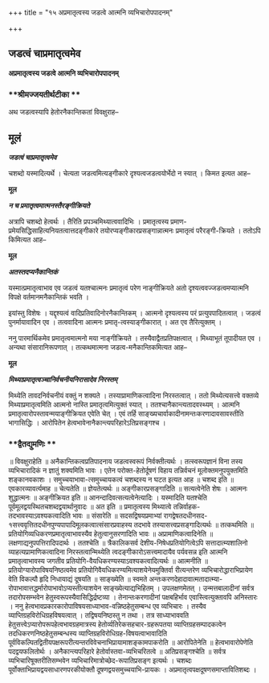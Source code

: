 +++
title = "१५ अप्रमातृत्वस्य जडत्वे आत्मनि व्यभिचारोपपादनम्"

+++


## जडत्वं चाप्रमातृत्वमेव

**अप्रमातृत्वस्य जडत्वे आत्मनि व्यभिचारोपपादनम्**

### **श्रीमज्जयतीर्थटीका **

अथ जडत्वस्यापि हेतोरनैकान्तिकतां विवक्षुराह–

## **मूलं**

***जडत्वं चाप्रमातृत्वमेव***

चशब्दो यस्मादित्यर्थे । चेत्यता जडत्वमित्यङ्गीकारे दृश्यत्वजडत्वयोर्भेदो न स्यात् । किमत इत्यत आह–

**मूल**

***न च प्रमातृत्वमात्मनस्तैरङ्गीक्रियते***

अत्रापि चशब्दो हेत्वर्थः । तैरिति प्रपञ्चमिथ्यात्ववादिभिः । प्रमातृत्वस्य प्रमाण-प्रमेयसिद्धिसाहित्यनियतत्वात्तदङ्गीकारे तयोरप्यङ्गीकारप्रसङ्गान्नात्मनः प्रमातृत्वं परैरङ्गी-क्रियते । ततोऽपि किमित्यत आह–

**मूल**

***अतस्तदप्यनैकान्तिकं***

यस्मात्प्रमातृत्वाभाव एव जडत्वं यतश्चात्मनः प्रमातृत्वं परेण नाङ्गीक्रियते अतो दृश्यत्ववज्जडत्वमप्यात्मनि विपक्षे वर्तमानमनैकान्तिकं भवति ।

इयांस्तु विशेषः । यद्दृश्यत्वं वादिप्रतिवादिनोरनैकान्तिकम् । आत्मनो दृश्यत्वस्य परं प्रत्युपपादितत्वात् । जडत्वं पुनर्मायावादिन एव । तत्ववादिना आत्मनः प्रमातृ-त्वस्याङ्गीकारात् । अत एव तैरित्युक्तम् ।

ननु पारमार्थिकमेव प्रमातृत्वमात्मनो मया नाङ्गीक्रियते । तस्यैवाद्वैतप्रतिपक्षत्वात् । मिथ्याभूतं तूपादीयत एव । अन्यथा संसारानिरूपणात् । तत्कथमात्मना जडत्व-मनैकान्तिकमित्यत आह–

**मूल**

***मिथ्याप्रमातृत्वञ्चानिर्वचनीयनिरासादेव निरस्तम्***

मिथ्येति तावदनिर्वचनीयं वक्तुं न शक्यते । तस्याप्रामाणिकत्वादिना निरस्तत्वात् । ततो मिथ्येत्यसत्त्वे वक्तव्ये मिथ्याप्रमातृत्वमिति आत्मनो नास्ति प्रमातृत्वमित्युक्तं स्यात् । ततश्चानैकान्त्यतादवस्थ्यम् । आत्मनि प्रमातृत्वारोपस्तावन्मयाङ्गीक्रियत एवेति चेत् । एवं तर्हि साङ्ख्यचार्वाकादीनामन्तःकरणादावसावस्तीति भागासिद्धिः । आरोपितेन हेत्वभावेनानैकान्त्यपरिहारेऽतिप्रसङ्गश्च ।

### **द्वैतद्युमणिः **

॥ विवक्षुराहेति ॥ अनैकान्तिकत्वप्रतिपादनाय जडत्वस्वरूपं निर्वक्तीत्यर्थः । तत्स्वरूपज्ञानं विना तस्य व्यभिचारादिकं न ज्ञातुं शक्यमिति भावः । एतेन परोक्त-हेतोर्दूषणं विहाय तन्निर्वचनं मूलोक्तमनुपयुक्तमिति शङ्कानवकाशः । समुच्चयाभावा-त्समुच्चायकत्वं चशब्दस्य न घटत इत्यत आह ॥ चशब्द इति ॥ एवकारव्यावर्त्यमाह ॥ चेत्यतेति ॥ ज्ञेयतेत्यर्थः ॥ अङ्गीकारप्रसङ्गादिति ॥ सत्यत्वेनेति शेषः । आत्मनः शुद्धात्मनः ॥ अङ्गीक्रियत इति ॥ आनन्दादिवत्सत्यत्वेनेत्यादिः । यस्मादिति यतश्चेति पूर्वमूलद्वयस्थितचशब्दद्वयार्थानुवादः ॥ अत इति ॥ प्रमातृत्वस्य मिथ्यात्वे तन्निर्वाहक-तदभावस्याऽवश्यकत्वादिति भावः ॥ संसारेति ॥ सदसद्विषयप्रमाभ्यां रागद्वेषतदधीनसद- १सत्त्ववृत्तितदधीनपुण्यपापादिमूलकत्वात्संसारप्रवाहस्य तदभावे तस्यासत्त्वप्रसङ्गादित्यर्थः ॥ तत्कथमिति ॥ प्रतियोगिव्यधिकरणप्रमातृत्वाभावस्यैव हेतुत्वानुसरणादिति भावः ॥ अप्रामाणिकत्वादिनेति ॥ लक्षणाद्यनुपपत्तिरादिपदार्थः । ततश्चेति ॥ त्रैकालिकसर्व देशीय-निषेधप्रतियोगित्वेऽपि सत्तादात्म्यशालिनो व्याहत्यप्रामाणिकत्वादिना निरस्तत्वान्मिथ्येति त्वदङ्गीकारोऽसत्त्वमादायैव पर्यवसन्न इति आत्मनि प्रमातृत्वाभावस्य जगतीव प्रतियोगि-वैयधिकरण्यस्याऽवश्यकत्वादित्यर्थः ॥ आत्मनीति ॥ प्रतियोग्यारोपाविषयनिष्ठत्वमेव प्रतियोगिवैयधिकरण्यमित्याशयेनेयमुक्तिर्वा रीत्यन्तरेण व्यभिचारोद्धाराभिप्रायेण वेति विकल्पौ हृदि निधायाद्यं दूषयति ॥ साङ्ख्येति ॥ स्वमते अन्तःकरणदेहादावात्मतादात्म्या-रोपाभावात्तद्धर्मारोपाभावोऽप्यस्तीत्याशयेन साङ्ख्येत्याद्यभिहितम् । उपलक्षणमेतत् । उन्मत्तबालादीनां सर्वत्र तदारोपसम्भवेन हेतुस्वरूपस्यैवासिद्धिर्द्रष्टव्या । तेनान्तःकरणादीनां पक्षबहिर्भाव एवास्त्वित्युक्तावपि अनिस्तारः । ननु हेत्वभावप्रकारकारोपाविषयसाध्याभाव-वन्निष्ठहेतुसम्बन्ध एव व्यभिचारः । तस्यैव व्याप्तिग्रहविरोधिग्रहविषयत्वात् । तद्विषयनिष्ठस्तु न तथा । तत्र साध्याभाववति हेतुसत्त्वेऽप्यारोपरूपहेत्वभावग्रहमात्रस्य हेतोर्व्यतिरेकसहचार-ग्रहरूपतया व्याप्तिग्रहसम्पादकत्वेन तदधिकरणनिष्ठहेतुसम्बन्धस्य व्याप्तिग्रहविरोधिग्रह-विषयत्वाभावादिति पूर्वविकल्पितद्वितीयपक्षरूपरीत्यन्तरविवेचनाभिप्रायामाशङ्कामपाकरोति ॥ आरोपितेनेति ॥ हेत्वभावारोपेणेति पदद्वयफलितोर्थः । अनैकान्त्यपरिहारे हेतोर्वास्तवा-व्यभिचरितत्वे ॥ अतिप्रसङ्गश्चेति ॥ सर्वत्र व्यभिचारिषूक्तरीतिसम्भवेन व्यभिचारिमात्रोच्छेद-रूपातिप्रसङ्ग इत्यर्थः । चशब्दः पूर्वोक्ताभिप्रायद्वयसाधारणपरकीयोक्तौ दूषणद्वयसमुच्चयाभि-प्रायकः । अप्रमातृत्वपक्षदूषणसमाप्तावितिशब्दः ।

